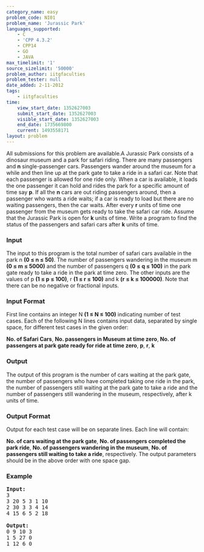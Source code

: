 ```yaml
---
category_name: easy
problem_code: NI01
problem_name: 'Jurassic Park'
languages_supported:
    - C
    - 'CPP 4.3.2'
    - CPP14
    - GO
    - JAVA
max_timelimit: '1'
source_sizelimit: '50000'
problem_author: iitgfaculties
problem_tester: null
date_added: 2-11-2012
tags:
    - iitgfaculties
time:
    view_start_date: 1352627003
    submit_start_date: 1352627003
    visible_start_date: 1352627003
    end_date: 1735669800
    current: 1493558171
layout: problem
---
```

All submissions for this problem are available.A Jurassic Park consists of a dinosaur museum and a park for safari riding. There are many passengers and **n** single-passenger cars. Passengers wander around the museum for a while and then line up at the park gate to take a ride in a safari car. Note that each passenger is allowed for one ride only. When a car is available, it loads the one passenger it can hold and rides the park for a specific amount of time say **p**. If all the **n** cars are out riding passengers around, then a passenger who wants a ride waits; if a car is ready to load but there are no waiting passengers, then the car waits. After every **r** units of time one passenger from the museum gets ready to take the safari car ride. Assume that the Jurassic Park is open for **k** units of time. Write a program to find the status of the passengers and safari cars after **k** units of time.

### Input

The input to this program is the total number of safari cars available in the park n **(0 ≤ n ≤ 50)**. The number of passengers wandering in the museum m **(0 ≤ m ≤ 5000)** and the number of passengers q **(0 ≤ q ≤ 100)** in the park gate ready to take a ride in the park at time zero. The other inputs are the values of p **(1 ≤ p ≤ 100)**, r **(1 ≤ r ≤ 100)** and k **(r ≤ k ≤ 100000)**. Note that there can be no negative or fractional inputs.

### Input Format

First line contains an integer N **(1 ≤ N ≤ 100)** indicating number of test cases. Each of the following N lines contains input data, separated by single space, for different test cases in the given order:
 
**No. of Safari Cars**, **No. passengers in Museum at time zero**, **No. of passengers at park gate ready for ride at time zero**, **p**, **r**, **k**

### Output

The output of this program is the number of cars waiting at the park gate, the number of passengers who have completed taking one ride in the park, the number of passengers still waiting at the park gate to take a ride and the number of passengers still wandering in the museum, respectively, after k units of time.

### Output Format

Output for each test case will be on separate lines. Each line will contain:
 
**No. of cars waiting at the park gate**, **No. of passengers completed the park ride**, **No. of passengers wandering in the museum**, **No. of passengers still waiting to take a ride**, respectively.
The output parameters should be in the above order with one space gap.

### Example

<pre>
<b>Input:</b>
3
3 20 5 3 1 10
2 30 3 3 4 14
4 15 6 5 2 18

<b>Output:</b>
0 9 10 3
1 5 27 0
1 12 6 0


</pre>